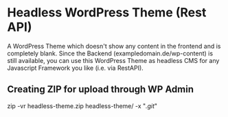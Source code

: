 # Headless WordPress Theme (Rest API)
A WordPress Theme which doesn't show any content in the frontend and is completely blank. Since the Backend (exampledomain.de/wp-content) is still available, you can use this WordPress Theme as headless CMS for any Javascript Framework you like (i.e. via RestAPI).

## Creating ZIP for upload through WP Admin

zip -vr headless-theme.zip headless-theme/ -x "*.git*"